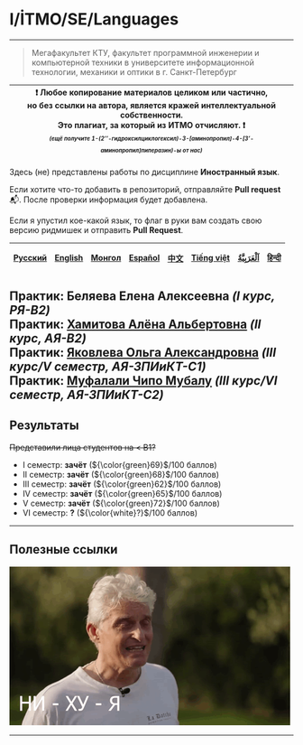 # I/İTMO/SE/Languages

---
> Мегафакультет КТУ, факультет программной инженерии и компьютерной техники в университете информационной технологии, механики и оптики в г. Санкт-Петербург

| :exclamation: <b>Любое копирование материалов целиком или частично,<br>но без ссылки на автора, является кражей интеллектуальной собственности.<br>Это плагиат, за который из ИТМО отчисляют.</b> :exclamation:<br><sub><sup><i>(ещё получите 1-(2’’-гидроксилциклогексил)-3-[аминопропил]-4-[3’-аминопропил]пиперазин)-ы от нас)</sup></sub></b> |
|---------------------------------------------------------------------------------------------------------------------------------------------------------------------------------------------------------------------------------------------------------------------------------------------------------------------------------------------------|

Здесь (не) представлены работы по дисциплине **Иностранный язык**.

Если хотите что-то добавить в репозиторий, отправляйте **Pull request** :mailbox_with_mail:. После проверки информация будет добавлена.

Если я упустил кое-какой язык, то флаг в руки вам создать свою версию ридмишек и отправить **Pull Request**.

| [<strong>Русский</strong>](https://github.com/XVIIStarPlatinum/itmo/blob/master/Software%20Engineering/README.md) | [<strong>English</strong>](https://github.com/XVIIStarPlatinum/itmo/blob/master/Software%20Engineering/.docs/README_EN.md) | [<strong>Монгол</strong>](https://github.com/XVIIStarPlatinum/itmo/blob/master/Software%20Engineering/.docs/README_MN.md) | [<strong>Español</strong>](https://github.com/XVIIStarPlatinum/itmo/blob/master/Software%20Engineering/.docs/README_ES.md) | [<strong>中文</strong>](https://github.com/XVIIStarPlatinum/itmo/blob/master/Software%20Engineering/.docs/README_CN.md) | [<strong>Tiếng việt</strong>](https://github.com/XVIIStarPlatinum/itmo/blob/master/Software%20Engineering/.docs/README_VN.md) | [<strong><p dir="rtl" lang="ar">اَلْعَرَبِيَّةُ</p></strong>](https://github.com/XVIIStarPlatinum/itmo/blob/master/Software%20Engineering/.docs/README_AR.md) | [<strong>हिन्दी</strong>](https://github.com/XVIIStarPlatinum/itmo/blob/master/Software%20Engineering/.docs/README_IN.md) |
|-------------------------------------------------------------------------------------------------------------------|----------------------------------------------------------------------------------------------------------------------------|---------------------------------------------------------------------------------------------------------------------------|----------------------------------------------------------------------------------------------------------------------------|-----------------------------------------------------------------------------------------------------------------------|-------------------------------------------------------------------------------------------------------------------------------|---------------------------------------------------------------------------------------------------------------------------------------------------------------|---------------------------------------------------------------------------------------------------------------------------|

**Практик**: Беляева Елена Алексеевна *(I курс, РЯ-B2)*\
**Практик**: [Хамитова Алёна Альбертовна](https://my.itmo.ru/persons/378991) *(II курс, АЯ-B2)*\
**Практик**: [Яковлева Ольга Александровна](https://my.itmo.ru/persons/228108) *(III курс/V семестр, АЯ-ЗПИиКТ-C1)*\
**Практик**: [Муфалали Чипо Мубалу](https://my.itmo.ru/persons/274726) *(III курс/VI семестр, АЯ-ЗПИиКТ-C2)*
---

## Результаты
<s>Представили лица студентов на < B1?</s>
- I семестр: **зачёт** (${\color{green}69}$/100 баллов)
- II семестр: **зачёт** (${\color{green}68}$/100 баллов)
- III семестр: **зачёт** (${\color{green}62}$/100 баллов)
- IV семестр: **зачёт** (${\color{green}65}$/100 баллов)
- V семестр: **зачёт** (${\color{green}72}$/100 баллов)
- VI семестр: **?** (${\color{white}?}$/100 баллов)

---

## Полезные ссылки <a name="links"></a>
![tinkov](/img/gifs/oleg-tinkov.gif)

---